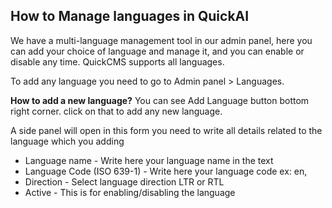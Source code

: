 ## How to Manage languages in QuickAI
We have a multi-language management tool in our admin panel, here you can add your choice of language and manage it, and you can enable or disable any time. QuickCMS supports all languages.

To add any language you need to go to Admin panel > Languages.



**How to add a new language?**
You can see Add Language button bottom right corner. click on that to add any new language.

A side panel will open in this form you need to write all details related to the language which you adding

- Language name - Write here your language name in the text
- Language Code (ISO 639-1) - Write here your language code ex: en,
- Direction - Select language direction LTR or RTL  
- Active - This is for enabling/disabling the language
